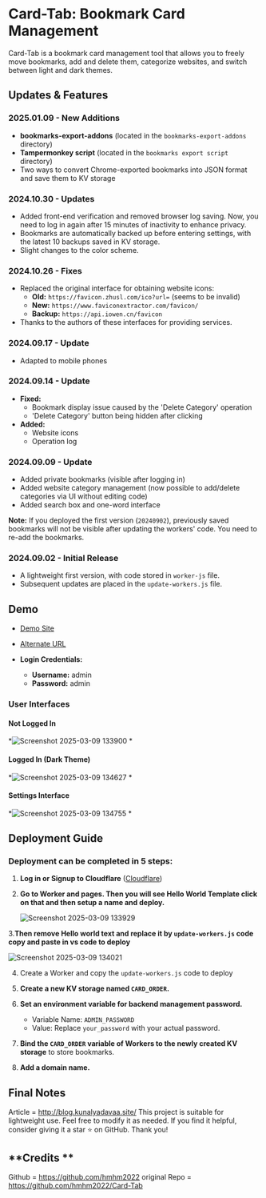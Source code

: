 # Card-Tab: Bookmark Card Management

Card-Tab is a bookmark card management tool that allows you to freely move bookmarks, add and delete them, categorize websites, and switch between light and dark themes.

## Updates & Features

### **2025.01.09 - New Additions**
- **bookmarks-export-addons** (located in the `bookmarks-export-addons` directory)
- **Tampermonkey script** (located in the `bookmarks export script` directory)
- Two ways to convert Chrome-exported bookmarks into JSON format and save them to KV storage

### **2024.10.30 - Updates**
- Added front-end verification and removed browser log saving. Now, you need to log in again after 15 minutes of inactivity to enhance privacy.
- Bookmarks are automatically backed up before entering settings, with the latest 10 backups saved in KV storage.
- Slight changes to the color scheme.

### **2024.10.26 - Fixes**
- Replaced the original interface for obtaining website icons:
  - **Old:** `https://favicon.zhusl.com/ico?url=` (seems to be invalid)
  - **New:** `https://www.faviconextractor.com/favicon/`
  - **Backup:** `https://api.iowen.cn/favicon`
- Thanks to the authors of these interfaces for providing services.

### **2024.09.17 - Update**
- Adapted to mobile phones

### **2024.09.14 - Update**
- **Fixed:**
  - Bookmark display issue caused by the 'Delete Category' operation
  - 'Delete Category' button being hidden after clicking
- **Added:**
  - Website icons
  - Operation log

### **2024.09.09 - Update**
- Added private bookmarks (visible after logging in)
- Added website category management (now possible to add/delete categories via UI without editing code)
- Added search box and one-word interface

**Note:** If you deployed the first version (`20240902`), previously saved bookmarks will not be visible after updating the workers' code. You need to re-add the bookmarks.

### **2024.09.02 - Initial Release**
- A lightweight first version, with code stored in `worker-js` file.
- Subsequent updates are placed in the `update-workers.js` file.

## **Demo**
- [Demo Site](https://card.kunalyadavaa.site/)
  
- [Alternate URL](https://demo.linuxdo.nyc.mn)
- **Login Credentials:**
  - **Username:** admin
  - **Password:** admin

### **User Interfaces**
#### Not Logged In
*![Screenshot 2025-03-09 133900](https://github.com/user-attachments/assets/4bd0c79e-00c3-48cf-9b10-940415497861)
*

#### Logged In (Dark Theme)
*![Screenshot 2025-03-09 134627](https://github.com/user-attachments/assets/f7989e61-c72d-4e70-b016-efcd68acc4b0)
*

#### Settings Interface
*![Screenshot 2025-03-09 134755](https://github.com/user-attachments/assets/6aee7045-1fb7-43aa-8b7f-cdab3f38166a)
*

## **Deployment Guide**
### Deployment can be completed in 5 steps:

1. **Log in or Signup to Cloudflare** ([Cloudflare](https://www.cloudflare.com))
   
2. **Go to Worker and pages. Then you will see Hello World Template click on that and then  setup a name and deploy.**

   ![Screenshot 2025-03-09 133929](https://github.com/user-attachments/assets/5749c65d-fd7c-48ba-97c0-67be7759b27e)


3.**Then remove Hello world text and replace it by  `update-workers.js` code copy and paste in vs code to deploy**

![Screenshot 2025-03-09 134021](https://github.com/user-attachments/assets/902ad6dc-193c-4753-b692-f182c8eb263f)

   
4.  Create a Worker and copy the `update-workers.js` code to deploy
  


5. **Create a new KV storage named `CARD_ORDER`.**

6. **Set an environment variable for backend management password.**
   - Variable Name: `ADMIN_PASSWORD`
   - Value: Replace `your_password` with your actual password.

7. **Bind the `CARD_ORDER` variable of Workers to the newly created KV storage** to store bookmarks.

8. **Add a domain name.**

## **Final Notes**
Article = http://blog.kunalyadavaa.site/
This project is suitable for lightweight use. Feel free to modify it as needed. If you find it helpful, consider giving it a star ⭐ on GitHub. Thank you!
## **Credits **
Github = https://github.com/hmhm2022
original Repo = https://github.com/hmhm2022/Card-Tab
